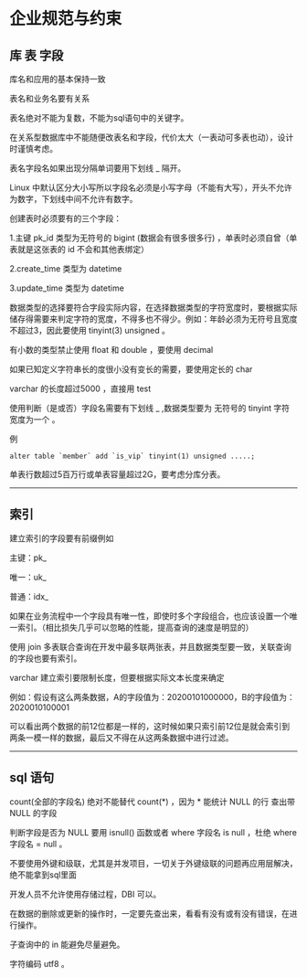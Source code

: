 # 企业规范与约束

## 库 表 字段

库名和应用的基本保持一致



表名和业务名要有关系



表名绝对不能为复数，不能为sql语句中的关键字。



在关系型数据库中不能随便改表名和字段，代价太大（一表动可多表也动），设计时谨慎考虑。



表名字段名如果出现分隔单词要用下划线 _ 隔开。 



Linux 中默认区分大小写所以字段名必须是小写字母（不能有大写），开头不允许为数字，下划线中间不允许有数字。



创建表时必须要有的三个字段：

1.主键   pk_id  类型为无符号的 bigint (数据会有很多很多行) ，单表时必须自曾（单表就是这张表的 id 不会和其他表绑定）

2.create_time    类型为 datetime

3.update_time   类型为 datetime



数据类型的选择要符合字段实际内容，在选择数据类型的字符宽度时，要根据实际储存得需要来判定字符的宽度，不得多也不得少。例如：年龄必须为无符号且宽度不超过3，因此要使用 tinyint(3) unsigned 。 



有小数的类型禁止使用 float 和 double ，要使用 decimal 



如果已知定义字符串长的度很小没有变长的需要，要使用定长的 char

varchar 的长度超过5000 ，直接用 test 



使用判断（是或否）字段名需要有下划线 _  ,数据类型要为 无符号的 tinyint  字符宽度为一个 。 

例

```mysql
alter table `member` add `is_vip` tinyint(1) unsigned .....;  
```



单表行数超过5百万行或单表容量超过2G，要考虑分库分表。



------



## 索引

建立索引的字段要有前缀例如

主键：pk_

唯一：uk_

普通：idx_



如果在业务流程中一个字段具有唯一性，即使时多个字段组合，也应该设置一个唯一索引。（相比损失几乎可以忽略的性能，提高查询的速度是明显的）



使用 join 多表联合查询在开发中最多联两张表，并且数据类型要一致，关联查询的字段也要有索引。



varchar 建立索引要限制长度，但要根据实际文本长度来确定

例如：假设有这么两条数据，A的字段值为：20200101000000，B的字段值为：2020010100001

可以看出两个数据的前12位都是一样的，这时候如果只索引前12位是就会索引到两条一模一样的数据，最后又不得在从这两条数据中进行过滤。



------



## sql 语句



count(全部的字段名) 绝对不能替代 count(*) ，因为 * 能统计 NULL 的行 查出带NULL 的字段



判断字段是否为 NULL 要用 isnull() 函数或者 where 字段名 is null  ，杜绝 where 字段名 = null  。



不要使用外键和级联，尤其是并发项目，一切关于外键级联的问题再应用层解决，绝不能拿到sql里面



开发人员不允许使用存储过程，DBI 可以。



在数据的删除或更新的操作时，一定要先查出来，看看有没有或有没有错误，在进行操作。



子查询中的 in 能避免尽量避免。



字符编码 utf8 。



